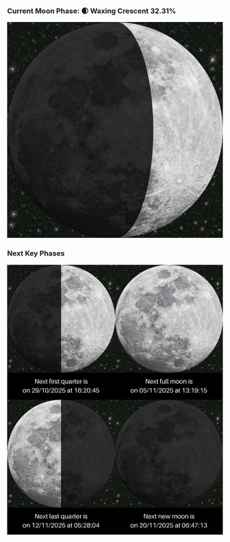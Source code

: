 ### Current Moon Phase: 🌒 Waxing Crescent 32.31%
![Moon Phase](moonphase.png)
### Next Key Phases
![Gallery](gallery.png)